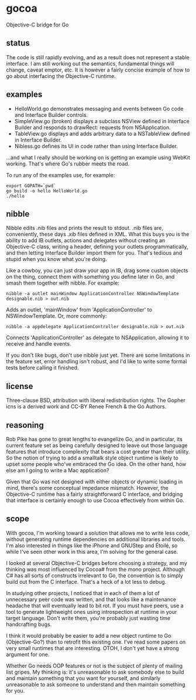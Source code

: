 gocoa
=====

Objective-C bridge for Go

status
------

The code is still rapidly evolving, and as a result does not represent a stable interface. I am still working out the semantics, fundamental things will change, caveat emptor, etc. It is however a fairly concise example of how to go about interfacing the Objective-C runtime.


examples
--------

* HelloWorld.go demonstrates messaging and events between Go code and Interface Builder controls.
* SimpleView.go (broken) displays a subclass NSView defined in Interface Builder and responds to drawRect: requests from NSApplication.
* TableView.go displays and adds arbitrary data to a NSTableView defined in Interface Builder.
* Nibless.go defines its UI in code rather than using Interface Builder.

...and what I really should be working on is getting an example using WebKit working. That's where Go's rubber meets the road.


To run any of the examples use, for example:

	export GOPATH=`pwd` 
	go build -o hello HelloWorld.go
	./hello 



nibble
------

Nibble edits .nib files and prints the result to stdout. .nib files are, conveniently, these days .xib files defined in XML. What this buys you is the ability to add IB outlets, actions and delegates without creating an Objective-C class, writing a header, defining your outlets programmatically, and then letting Interface Builder import them for you. That's tedious and stupid when you know what you're doing.

Like a cowboy, you can just draw your app in IB, drag some custom objects on the thing, connect them with something you define later in Go, and smash them together with nibble. For example:

	nibble -a outlet mainWindow ApplicationController NSWindowTemplate designable.nib > out.nib

Adds an outlet, 'mainWindow' from 'ApplicationController' to NSWindowTemplate. Or, more commonly:

	nibble -a appdelegate ApplicationController designable.nib > out.nib

Connects 'ApplicationController' as delegate to NSApplication, allowing it to receive and handle events.

If you don't like bugs, don't use nibble just yet. There are some limitations in the feature set, error handling isn't robust, and I'd like to write some formal tests before calling it finished.


license
-------

Three-clause BSD, attribution with liberal redistribution rights. The Gopher icns is a derived work and CC-BY Renee French & the Go Authors.

reasoning
---------

Rob Pike has gone to great lengths to evangelize Go, and in particular, its current feature set as being carefully designed to leave out those language features that introduce complexity that bears a cost greater than their utility. So the notion of trying to add a smalltalk style object runtime is likely to upset some people who've embraced the Go idea. On the other hand, how else am I going to write a Mac application?

Given that Go was not designed with either objects or dynamic loading in mind, there's some conceptual impedance mismatch. However, the Objective-C runtime has a fairly straightforward C interface, and bridging that interface is certainly enough to use Cocoa effectively from within Go.


scope
-----

With gocoa, I'm working toward a solution that allows me to write less code, without generating runtime dependencies on additional libraries and tools. I'm also interested in things like the iPhone and GNUStep and Étoilé, so while I've seen other work in this area, I'm solving for the general case.

I looked at several Objective-C bridges before choosing a strategy, and my thinking was most influenced by Cocoa# from the mono project. Although C# has all sorts of constructs irrelevant to Go, the convention is to simply build out from the C interface. That's a heck of a lot less to debug.

In studying other projects, I noticed that in each of them a lot of unnecessary peer code was written, and that looks like a maintenance headache that will eventually lead to bit rot. If you must have peers, use a tool to generate lightweight ones using introspection at runtime in your target language. Don't write them, you're probably just wasting time handcrafting bugs.

I think it would probably be easier to add a new object runtime to Go (Objective-Go?) than to retrofit this existing one. I've read some papers on very small runtimes that are interesting. OTOH, I don't yet have a strong argument for one.

Whether Go needs OOP features or not is the subject of plenty of mailing list gripes. My thinking is: it's unreasonable to ask somebody else to build and maintain something that you want for yourself, and similarly unreasonable to ask someone to understand and then maintain something for you. 
